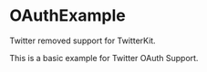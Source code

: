 # OAuthExample
Twitter removed support for TwitterKit.

This is a basic example for Twitter OAuth Support.
